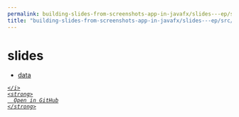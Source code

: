 ```yaml
---
permalink: building-slides-from-screenshots-app-in-javafx/slides---ep/src/test/java/engineer/mathsoftware/blog/slides
title: "building-slides-from-screenshots-app-in-javafx/slides---ep/src/test/java/engineer/mathsoftware/blog/slides"
---
```


# slides
<ul>
  <li>
    <a href="data">
      data
    </a>
  </li>
</ul>
<div class="social open-gh-btn my-4">
  <a class="btn btn-github" href="https://github.com/tobiasbriones/test-blog-deploy/tree/main/swe/dev/java/javafx/drawing/productivity/building-slides-from-screenshots-app-in-javafx/slides---ep/src/test/java/engineer/mathsoftware/blog/slides" target="_blank">
    <i class="fab fa-github">
      
    </i>
    <strong>
      Open in GitHub
    </strong>
  </a>
</div>